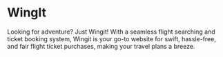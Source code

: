 # WingIt

Looking for adventure? Just Wingit! With a seamless flight searching and ticket booking system, Wingit is
your go-to website for swift, hassle-free, and fair flight ticket purchases, making your travel plans a breeze.
